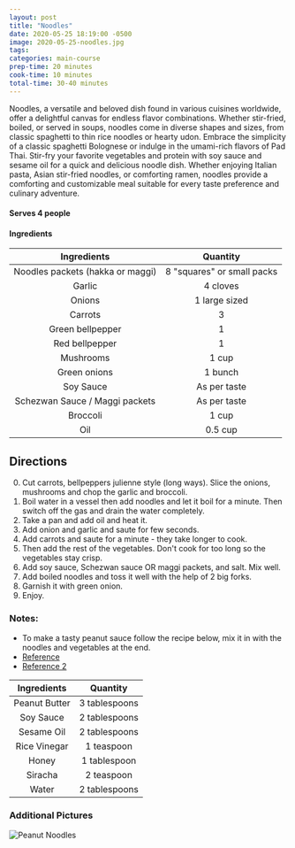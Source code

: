 ```yaml
---
layout: post
title: "Noodles"
date: 2020-05-25 18:19:00 -0500
image: 2020-05-25-noodles.jpg
tags:
categories: main-course
prep-time: 20 minutes
cook-time: 10 minutes
total-time: 30-40 minutes
---
```


Noodles, a versatile and beloved dish found in various cuisines worldwide, offer a delightful canvas for endless flavor combinations. Whether stir-fried, boiled, or served in soups, noodles come in diverse shapes and sizes, from classic spaghetti to thin rice noodles or hearty udon. Embrace the simplicity of a classic spaghetti Bolognese or indulge in the umami-rich flavors of Pad Thai. Stir-fry your favorite vegetables and protein with soy sauce and sesame oil for a quick and delicious noodle dish. Whether enjoying Italian pasta, Asian stir-fried noodles, or comforting ramen, noodles provide a comforting and customizable meal suitable for every taste preference and culinary adventure.

#### Serves 4 people

#### Ingredients

|            Ingredients           |          Quantity          |
|:--------------------------------:|:--------------------------:|
| Noodles packets (hakka or maggi) | 8 "squares" or small packs |
|              Garlic              |          4 cloves          |
|              Onions              |        1 large sized       |
|              Carrots             |              3             |
|         Green bellpepper         |              1             |
|          Red bellpepper          |              1             |
|             Mushrooms            |            1 cup           |
|           Green onions           |           1 bunch          |
|             Soy Sauce            |        As per taste        |
|  Schezwan Sauce / Maggi packets  |        As per taste        |
|             Broccoli             |            1 cup           |
|                Oil               |           0.5 cup          |

## Directions

0. Cut carrots, bellpeppers julienne style (long ways). Slice the onions, mushrooms and chop the garlic and broccoli.
1. Boil water in a vessel then add noodles and let it boil for a minute. Then switch off the gas and drain the water completely.
2. Take a pan and add oil and heat it.
3. Add onion and garlic and saute for few seconds.
4. Add carrots and saute for a minute - they take longer to cook.
5. Then add the rest of the vegetables. Don't cook for too long so the vegetables stay crisp.
6. Add soy sauce, Schezwan sauce OR maggi packets, and salt. Mix well.
7. Add boiled noodles and toss it well with the help of 2 big forks.
8. Garnish it with green onion.
9. Enjoy.


### Notes:
* To make a tasty peanut sauce follow the recipe below, mix it in with the noodles and vegetables at the end.
* [Reference](https://twoplaidaprons.com/peanut-noodles/)
* [Reference 2](https://www.facebook.com/littleshineofficial/photos/dont-have-time-to-cook-this-peanut-butter-noodles-can-be-made-within-15-mins/979060467341685/)

|  Ingredients  |    Quantity   |
|:-------------:|:-------------:|
| Peanut Butter | 3 tablespoons |
|   Soy Sauce   | 2 tablespoons |
|   Sesame Oil  | 2 tablespoons |
|  Rice Vinegar |   1 teaspoon  |
|     Honey     |  1 tablespoon |
|    Siracha    |   2 teaspoon  |
|     Water     | 2 tablespoons |

### Additional Pictures

![Peanut Noodles](https://jainrecipes.github.io/images/2024-10-27-peanut-noodles.jpg)
